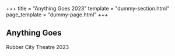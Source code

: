 +++
title = "Anything Goes 2023"
template = "dummy-section.html"
page_template = "dummy-page.html"
+++
## Anything Goes
Rubber City Theatre 2023
